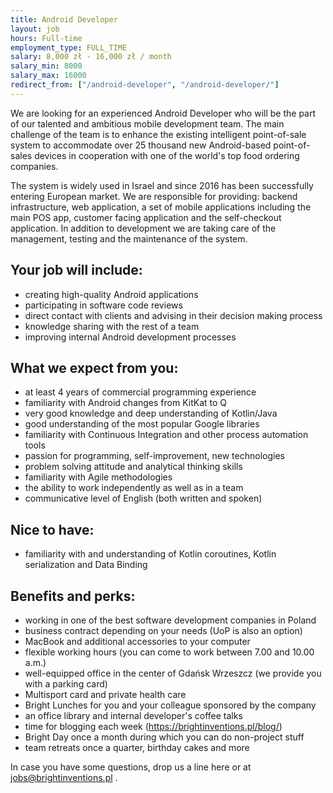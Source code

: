 ```yaml
---
title: Android Developer
layout: job
hours: Full-time
employment_type: FULL_TIME
salary: 8,000 zł - 16,000 zł / month
salary_min: 8000
salary_max: 16000
redirect_from: ["/android-developer", "/android-developer/"]
---
```


We are looking for an experienced Android Developer who will be the part of our talented and ambitious mobile development team. The main challenge of the team is to enhance the existing intelligent point-of-sale system to accommodate over 25 thousand new Android-based point-of-sales devices in cooperation with one of the world's top food ordering companies. 

The system is widely used in Israel and since 2016 has been successfully entering European market. We are responsible for providing: backend infrastructure, web application, a set of mobile applications including the main POS app, customer facing application and the self-checkout application. In addition to development we are taking care of the management, testing and the maintenance of the system. 

## Your job will include:

- creating high-quality Android applications
- participating in software code reviews
- direct contact with clients and advising in their decision making process
- knowledge sharing with the rest of a team
- improving internal Android development processes 

## What we expect from you:

- at least 4 years of commercial programming experience
- familiarity with Android changes from KitKat to Q
- very good knowledge and deep understanding of Kotlin/Java
- good understanding of the most popular Google libraries
- familiarity with Continuous Integration and other process automation tools
- passion for programming, self-improvement, new technologies
- problem solving attitude and analytical thinking skills
- familiarity with Agile methodologies
- the ability to work independently as well as in a team
- communicative level of English (both written and spoken) 

## Nice to have:

- familiarity with and understanding of Kotlin coroutines, Kotlin serialization and Data Binding 

## Benefits and perks: 

- working in one of the best software development companies in Poland
- business contract depending on your needs (UoP is also an option)
- MacBook and additional accessories to your computer
- flexible working hours (you can come to work between 7.00 and 10.00 a.m.)
- well-equipped office in the center of Gdańsk Wrzeszcz (we provide you with a parking card)
- Multisport card and private health care
- Bright Lunches for you and your colleague sponsored by the company
- an office library and internal developer's coffee talks
- time for blogging each week (https://brightinventions.pl/blog/)
- Bright Day once a month during which you can do non-project stuff
- team retreats once a quarter, birthday cakes and more 

In case you have some questions, drop us a line here or at jobs@brightinventions.pl .
